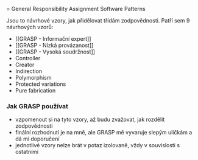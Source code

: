 = General Responsibility Assignment Software Patterns

Jsou to návrhové vzory, jak přidělovat třídám zodpovědnosti. Patří sem 9 návrhových vzorů:

- [[GRASP - Informační expert]]
- [[GRASP - Nízká provázanost]]
- [[GRASP - Vysoká soudržnost]]
- Controller
- Creator
- Indirection
- Polymorphism
- Protected variations
- Pure fabrication

### Jak GRASP používat
- vzpomenout si na tyto vzory, až budu zvažovat, jak rozdělit zodpovědnosti
- finální rozhodnutí je na mně, ale GRASP mě vyvaruje slepým uličkám a dá mi doporučení
- jednotlivé vzory nelze brát v potaz izolovaně, vždy v souvislosti s ostatními